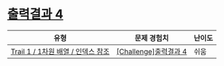 # [출력결과 4](https://www.codetree.ai/trails/complete/curated-cards/challenge-reading-k201523)

|유형|문제 경험치|난이도|
|---|---|---|
|[Trail 1 / 1차원 배열 / 인덱스 참조](https://en.codetree.ai/trail-info/novice-low/)|[[Challenge]출력결과 4](https://en.codetree.ai/trails/complete/curated-cards/challenge-reading-k201523/)|쉬움|

